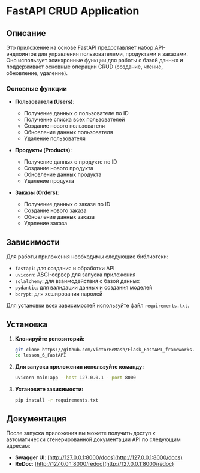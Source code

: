 # FastAPI CRUD Application

## Описание

Это приложение на основе FastAPI предоставляет набор API-эндпоинтов для управления пользователями, продуктами и заказами. Оно использует асинхронные функции для работы с базой данных и поддерживает основные операции CRUD (создание, чтение, обновление, удаление).

### Основные функции

- **Пользователи (Users)**:
  - Получение данных о пользователе по ID
  - Получение списка всех пользователей
  - Создание нового пользователя
  - Обновление данных пользователя
  - Удаление пользователя

- **Продукты (Products)**:
  - Получение данных о продукте по ID
  - Создание нового продукта
  - Обновление данных продукта
  - Удаление продукта

- **Заказы (Orders)**:
  - Получение данных о заказе по ID
  - Создание нового заказа
  - Обновление данных заказа
  - Удаление заказа

## Зависимости

Для работы приложения необходимы следующие библиотеки:

- `fastapi`: для создания и обработки API
- `uvicorn`: ASGI-сервер для запуска приложения
- `sqlalchemy`: для взаимодействия с базой данных
- `pydantic`: для валидации данных и создания моделей
- `bcrypt`: для хеширования паролей

Для установки всех зависимостей используйте файл `requirements.txt`.

## Установка

1. **Клонируйте репозиторий:**

   ```bash
   git clone https://github.com/VictorReMash/Flask_FastAPI_frameworks.git
   cd lesson_6_FastAPI

2. **Для запуска приложения используйте команду:**
   ```bash
   uvicorn main:app --host 127.0.0.1 --port 8000
   
3. **Установите зависимости:**
   ```bash
   pip install -r requirements.txt
   
## Документация

После запуска приложения вы можете получить доступ к автоматически сгенерированной документации API по следующим адресам:

- **Swagger UI**: [http://127.0.0.1:8000/docs](http://127.0.0.1:8000/docs)
- **ReDoc**: [http://127.0.0.1:8000/redoc](http://127.0.0.1:8000/redoc)

